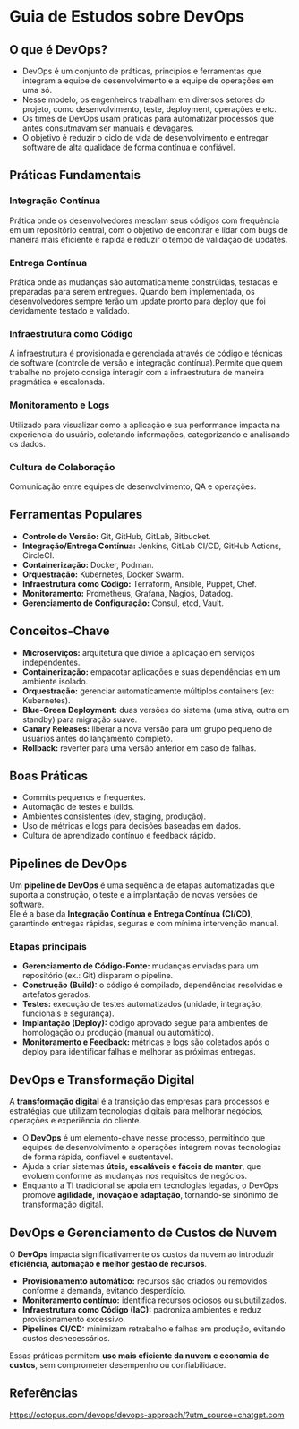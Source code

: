 # Guia de Estudos sobre DevOps

## O que é DevOps?

- DevOps é um conjunto de práticas, princípios e ferramentas que integram a equipe de desenvolvimento e a equipe de operações em uma só.
- Nesse modelo, os engenheiros trabalham em diversos setores do projeto, como desenvolvimento, teste, deployment, operações e etc. 
- Os times de DevOps usam práticas para automatizar processos que antes consutmavam ser manuais e devagares.
- O objetivo é reduzir o ciclo de vida de desenvolvimento e entregar software de alta qualidade de forma contínua e confiável.


## Práticas Fundamentais
### Integração Contínua 
Prática onde os desenvolvedores mesclam seus códigos com frequência em um repositório central, com o objetivo de encontrar e lidar com bugs de maneira mais eficiente e rápida e reduzir o tempo de validação de updates.
### Entrega Contínua
Prática onde as mudanças são automaticamente constrúidas, testadas e preparadas para serem entregues. Quando bem implementada, os desenvolvedores sempre terão um update pronto para deploy que foi devidamente testado e validado.
### Infraestrutura como Código
A infraestrutura é provisionada e gerenciada através de código e técnicas de software (controle de versão e integração contínua).Permite que quem trabalhe no projeto consiga interagir com a infraestrutura de maneira pragmática e escalonada.
### Monitoramento e Logs
Utilizado para visualizar como a aplicação e sua performance impacta na experiencia do usuário, coletando informações, categorizando e analisando os dados.
### Cultura de Colaboração
Comunicação entre equipes de desenvolvimento, QA e operações.


## Ferramentas Populares

* **Controle de Versão:** Git, GitHub, GitLab, Bitbucket.
* **Integração/Entrega Contínua:** Jenkins, GitLab CI/CD, GitHub Actions, CircleCI.
* **Containerização:** Docker, Podman.
* **Orquestração:** Kubernetes, Docker Swarm.
* **Infraestrutura como Código:** Terraform, Ansible, Puppet, Chef.
* **Monitoramento:** Prometheus, Grafana, Nagios, Datadog.
* **Gerenciamento de Configuração:** Consul, etcd, Vault.

## Conceitos-Chave

* **Microserviços:** arquitetura que divide a aplicação em serviços independentes.
* **Containerização:** empacotar aplicações e suas dependências em um ambiente isolado.
* **Orquestração:** gerenciar automaticamente múltiplos containers (ex: Kubernetes).
* **Blue-Green Deployment:** duas versões do sistema (uma ativa, outra em standby) para migração suave.
* **Canary Releases:** liberar a nova versão para um grupo pequeno de usuários antes do lançamento completo.
* **Rollback:** reverter para uma versão anterior em caso de falhas.

## Boas Práticas

* Commits pequenos e frequentes.
* Automação de testes e builds.
* Ambientes consistentes (dev, staging, produção).
* Uso de métricas e logs para decisões baseadas em dados.
* Cultura de aprendizado contínuo e feedback rápido.


## Pipelines de DevOps  

Um **pipeline de DevOps** é uma sequência de etapas automatizadas que suporta a construção, o teste e a implantação de novas versões de software.  
Ele é a base da **Integração Contínua e Entrega Contínua (CI/CD)**, garantindo entregas rápidas, seguras e com mínima intervenção manual.  

### Etapas principais  
- **Gerenciamento de Código-Fonte:** mudanças enviadas para um repositório (ex.: Git) disparam o pipeline.  
- **Construção (Build):** o código é compilado, dependências resolvidas e artefatos gerados.  
- **Testes:** execução de testes automatizados (unidade, integração, funcionais e segurança).  
- **Implantação (Deploy):** código aprovado segue para ambientes de homologação ou produção (manual ou automático).  
- **Monitoramento e Feedback:** métricas e logs são coletados após o deploy para identificar falhas e melhorar as próximas entregas.

## DevOps e Transformação Digital  

A **transformação digital** é a transição das empresas para processos e estratégias que utilizam tecnologias digitais para melhorar negócios, operações e experiência do cliente.  

- O **DevOps** é um elemento-chave nesse processo, permitindo que equipes de desenvolvimento e operações integrem novas tecnologias de forma rápida, confiável e sustentável.  
- Ajuda a criar sistemas **úteis, escaláveis e fáceis de manter**, que evoluem conforme as mudanças nos requisitos de negócios.  
- Enquanto a TI tradicional se apoia em tecnologias legadas, o DevOps promove **agilidade, inovação e adaptação**, tornando-se sinônimo de transformação digital.

## DevOps e Gerenciamento de Custos de Nuvem  

O **DevOps** impacta significativamente os custos da nuvem ao introduzir **eficiência, automação e melhor gestão de recursos**.  

- **Provisionamento automático:** recursos são criados ou removidos conforme a demanda, evitando desperdício.  
- **Monitoramento contínuo:** identifica recursos ociosos ou subutilizados.  
- **Infraestrutura como Código (IaC):** padroniza ambientes e reduz provisionamento excessivo.  
- **Pipelines CI/CD:** minimizam retrabalho e falhas em produção, evitando custos desnecessários.  

Essas práticas permitem **uso mais eficiente da nuvem e economia de custos**, sem comprometer desempenho ou confiabilidade.  

## Referências 
https://octopus.com/devops/devops-approach/?utm_source=chatgpt.com
